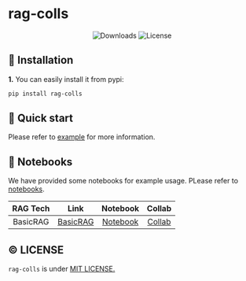 # rag-colls

<div align="center">

![Downloads](https://img.shields.io/pypi/dm/rag_colls)  ![License](https://img.shields.io/badge/license-MIT-green)

</div>

## :wrench: Installation

**1.** You can easily install it from pypi:

```bash
pip install rag-colls
```

## :tada: Quick start

Please refer to [example](./examples) for more information.

## :book: Notebooks

We have provided some notebooks for example usage. PLease refer to [notebooks](./notebooks).

| RAG Tech | Link | Notebook | Collab |
|:----------:|:----------:|:----------:|:----------:|
| BasicRAG | [BasicRAG](./rag_colls/rags/basic_rag) | [Notebook](./notebooks/basic_rag_example.ipynb) | [Collab](https://colab.research.google.com/drive/19hzGSQqx-LIsSbnNkV71ipRAIiFingvP)|

## :copyright: LICENSE

`rag-colls` is under [MIT LICENSE.](./LICENSE)
